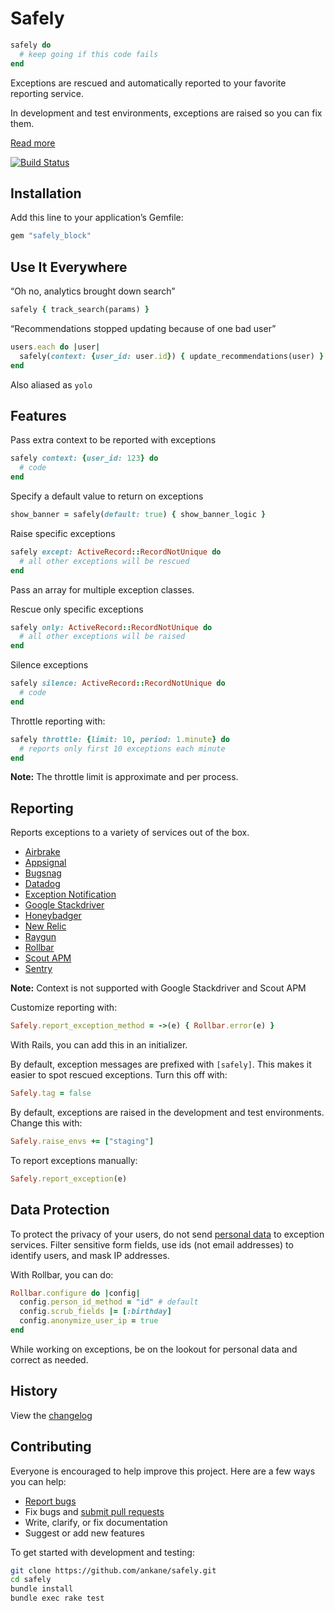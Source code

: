 # Safely

```ruby
safely do
  # keep going if this code fails
end
```

Exceptions are rescued and automatically reported to your favorite reporting service.

In development and test environments, exceptions are raised so you can fix them.

[Read more](https://ankane.org/safely-pattern)

[![Build Status](https://github.com/ankane/safely/actions/workflows/build.yml/badge.svg)](https://github.com/ankane/safely/actions)

## Installation

Add this line to your application’s Gemfile:

```ruby
gem "safely_block"
```

## Use It Everywhere

“Oh no, analytics brought down search”

```ruby
safely { track_search(params) }
```

“Recommendations stopped updating because of one bad user”

```ruby
users.each do |user|
  safely(context: {user_id: user.id}) { update_recommendations(user) }
end
```

Also aliased as `yolo`

## Features

Pass extra context to be reported with exceptions

```ruby
safely context: {user_id: 123} do
  # code
end
```

Specify a default value to return on exceptions

```ruby
show_banner = safely(default: true) { show_banner_logic }
```

Raise specific exceptions

```ruby
safely except: ActiveRecord::RecordNotUnique do
  # all other exceptions will be rescued
end
```

Pass an array for multiple exception classes.

Rescue only specific exceptions

```ruby
safely only: ActiveRecord::RecordNotUnique do
  # all other exceptions will be raised
end
```

Silence exceptions

```ruby
safely silence: ActiveRecord::RecordNotUnique do
  # code
end
```

Throttle reporting with:

```ruby
safely throttle: {limit: 10, period: 1.minute} do
  # reports only first 10 exceptions each minute
end
```

**Note:** The throttle limit is approximate and per process.

## Reporting

Reports exceptions to a variety of services out of the box.

- [Airbrake](https://airbrake.io/)
- [Appsignal](https://appsignal.com/)
- [Bugsnag](https://bugsnag.com/)
- [Datadog](https://www.datadoghq.com/product/error-tracking/)
- [Exception Notification](https://github.com/smartinez87/exception_notification)
- [Google Stackdriver](https://cloud.google.com/stackdriver/)
- [Honeybadger](https://www.honeybadger.io/)
- [New Relic](https://newrelic.com/)
- [Raygun](https://raygun.io/)
- [Rollbar](https://rollbar.com/)
- [Scout APM](https://scoutapm.com/)
- [Sentry](https://getsentry.com/)

**Note:** Context is not supported with Google Stackdriver and Scout APM

Customize reporting with:

```ruby
Safely.report_exception_method = ->(e) { Rollbar.error(e) }
```

With Rails, you can add this in an initializer.

By default, exception messages are prefixed with `[safely]`. This makes it easier to spot rescued exceptions. Turn this off with:

```ruby
Safely.tag = false
```

By default, exceptions are raised in the development and test environments. Change this with:

```ruby
Safely.raise_envs += ["staging"]
```

To report exceptions manually:

```ruby
Safely.report_exception(e)
```

## Data Protection

To protect the privacy of your users, do not send [personal data](https://en.wikipedia.org/wiki/Personally_identifiable_information) to exception services. Filter sensitive form fields, use ids (not email addresses) to identify users, and mask IP addresses.

With Rollbar, you can do:

```ruby
Rollbar.configure do |config|
  config.person_id_method = "id" # default
  config.scrub_fields |= [:birthday]
  config.anonymize_user_ip = true
end
```

While working on exceptions, be on the lookout for personal data and correct as needed.

## History

View the [changelog](https://github.com/ankane/safely/blob/master/CHANGELOG.md)

## Contributing

Everyone is encouraged to help improve this project. Here are a few ways you can help:

- [Report bugs](https://github.com/ankane/safely/issues)
- Fix bugs and [submit pull requests](https://github.com/ankane/safely/pulls)
- Write, clarify, or fix documentation
- Suggest or add new features

To get started with development and testing:

```sh
git clone https://github.com/ankane/safely.git
cd safely
bundle install
bundle exec rake test
```
